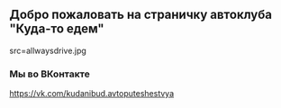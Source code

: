 ## Добро пожаловать на страничку автоклуба "Куда-то едем"
src=allwaysdrive.jpg

### Мы во ВКонтакте
https://vk.com/kudanibud.avtoputeshestvya
